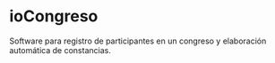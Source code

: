 # ioCongreso
Software para registro de participantes en un congreso y elaboración automática de constancias.
